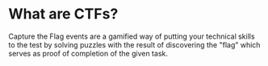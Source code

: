 # What are CTFs? 

Capture the Flag events are a gamified way of putting your technical skills to the test by solving puzzles with the result of discovering the "flag" which serves as proof of completion of the given task.
